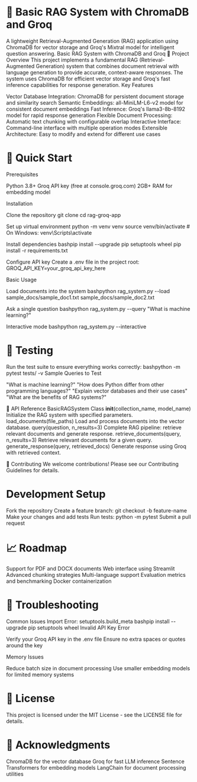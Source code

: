 # 🤖 Basic RAG System with ChromaDB and Groq
A lightweight Retrieval-Augmented Generation (RAG) application using ChromaDB for vector storage and Groq's Mixtral model for intelligent question answering.
Basic RAG System with ChromaDB and Groq
🎯 Project Overview
This project implements a fundamental RAG (Retrieval-Augmented Generation) system that combines document retrieval with language generation to provide accurate, context-aware responses. The system uses ChromaDB for efficient vector storage and Groq's fast inference capabilities for response generation.
Key Features

Vector Database Integration: ChromaDB for persistent document storage and similarity search
Semantic Embeddings: all-MiniLM-L6-v2 model for consistent document embeddings
Fast Inference: Groq's llama3-8b-8192 model for rapid response generation
Flexible Document Processing: Automatic text chunking with configurable overlap
Interactive Interface: Command-line interface with multiple operation modes
Extensible Architecture: Easy to modify and extend for different use cases

# 🚀 Quick Start
Prerequisites

Python 3.8+
Groq API key (free at console.groq.com)
2GB+ RAM for embedding model

Installation

Clone the repository
git clone <your-repo-url>
cd rag-groq-app

Set up virtual environment
python -m venv venv
source venv/bin/activate  # On Windows: venv\Scripts\activate

Install dependencies
bashpip install --upgrade pip setuptools wheel
pip install -r requirements.txt

Configure API key
Create a .env file in the project root:
GROQ_API_KEY=your_groq_api_key_here

Basic Usage

Load documents into the system
bashpython rag_system.py --load sample_docs/sample_doc1.txt sample_docs/sample_doc2.txt

Ask a single question
bashpython rag_system.py --query "What is machine learning?"

Interactive mode
bashpython rag_system.py --interactive

    
# 🧪 Testing
Run the test suite to ensure everything works correctly:
bashpython -m pytest tests/ -v
Sample Queries to Test

"What is machine learning?"
"How does Python differ from other programming languages?"
"Explain vector databases and their use cases"
"What are the benefits of RAG systems?"

🔄 API Reference
BasicRAGSystem Class
__init__(collection_name, model_name)
  Initialize the RAG system with specified parameters.
load_documents(file_paths)
  Load and process documents into the vector database.
query(question, n_results=3)
  Complete RAG pipeline: retrieve relevant documents and generate response.
retrieve_documents(query, n_results=3)
  Retrieve relevant documents for a given query.
generate_response(query, retrieved_docs)
  Generate response using Groq with retrieved context.
  
🤝 Contributing
We welcome contributions! Please see our Contributing Guidelines for details.

# Development Setup

Fork the repository
Create a feature branch: git checkout -b feature-name
Make your changes and add tests
Run tests: python -m pytest
Submit a pull request

# 📈 Roadmap

 Support for PDF and DOCX documents
 Web interface using Streamlit
 Advanced chunking strategies
 Multi-language support
 Evaluation metrics and benchmarking
 Docker containerization

# 🐛 Troubleshooting
Common Issues
Import Error: setuptools.build_meta
bashpip install --upgrade pip setuptools wheel
Invalid API Key Error

Verify your Groq API key in the .env file
Ensure no extra spaces or quotes around the key

Memory Issues

Reduce batch size in document processing
Use smaller embedding models for limited memory systems

# 📄 License
This project is licensed under the MIT License - see the LICENSE file for details.

# 🙏 Acknowledgments

ChromaDB for the vector database
Groq for fast LLM inference
Sentence Transformers for embedding models
LangChain for document processing utilities
